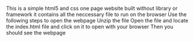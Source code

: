 <!-- designed by Samuel Ekele for ToCoder skillbuilder challenge -->
This is a simple html5 and css one page website built without library or framework 
it contains all the neccessary file to run on the browser
Use the following steps to open the webpage
Unzip the file
Open the file and locate the index.html file and click on it to open with your browser
Then you should see the webpage

